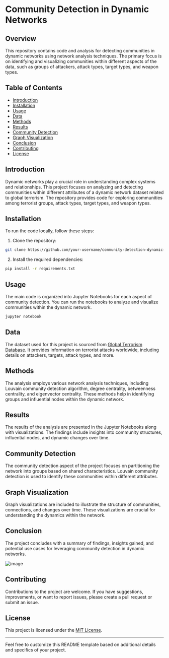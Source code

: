 # Community Detection in Dynamic Networks

## Overview

This repository contains code and analysis for detecting communities in dynamic networks using network analysis techniques. The primary focus is on identifying and visualizing communities within different aspects of the data, such as groups of attackers, attack types, target types, and weapon types.

## Table of Contents

- [Introduction](#introduction)
- [Installation](#installation)
- [Usage](#usage)
- [Data](#data)
- [Methods](#methods)
- [Results](#results)
- [Community Detection](#community-detection)
- [Graph Visualization](#graph-visualization)
- [Conclusion](#conclusion)
- [Contributing](#contributing)
- [License](#license)

## Introduction

Dynamic networks play a crucial role in understanding complex systems and relationships. This project focuses on analyzing and detecting communities within different attributes of a dynamic network dataset related to global terrorism. The repository provides code for exploring communities among terrorist groups, attack types, target types, and weapon types.

## Installation

To run the code locally, follow these steps:

1. Clone the repository:

```bash
git clone https://github.com/your-username/community-detection-dynamic-networks.git
```

2. Install the required dependencies:

```bash
pip install -r requirements.txt
```

## Usage

The main code is organized into Jupyter Notebooks for each aspect of community detection. You can run the notebooks to analyze and visualize communities within the dynamic network.

```bash
jupyter notebook
```

## Data

The dataset used for this project is sourced from [Global Terrorism Database](https://www.start.umd.edu/gtd/). It provides information on terrorist attacks worldwide, including details on attackers, targets, attack types, and more.

## Methods

The analysis employs various network analysis techniques, including Louvain community detection algorithm, degree centrality, betweenness centrality, and eigenvector centrality. These methods help in identifying groups and influential nodes within the dynamic network.

## Results

The results of the analysis are presented in the Jupyter Notebooks along with visualizations. The findings include insights into community structures, influential nodes, and dynamic changes over time.

## Community Detection

The community detection aspect of the project focuses on partitioning the network into groups based on shared characteristics. Louvain community detection is used to identify these communities within different attributes.

## Graph Visualization

Graph visualizations are included to illustrate the structure of communities, connections, and changes over time. These visualizations are crucial for understanding the dynamics within the network.

## Conclusion

The project concludes with a summary of findings, insights gained, and potential use cases for leveraging community detection in dynamic networks.

![image](https://user-images.githubusercontent.com/43510001/194229600-bc71c1ca-1f06-4cbb-9767-c924a6386737.png)

## Contributing

Contributions to the project are welcome. If you have suggestions, improvements, or want to report issues, please create a pull request or submit an issue.

## License

This project is licensed under the [MIT License](LICENSE).

---

Feel free to customize this README template based on additional details and specifics of your project.
